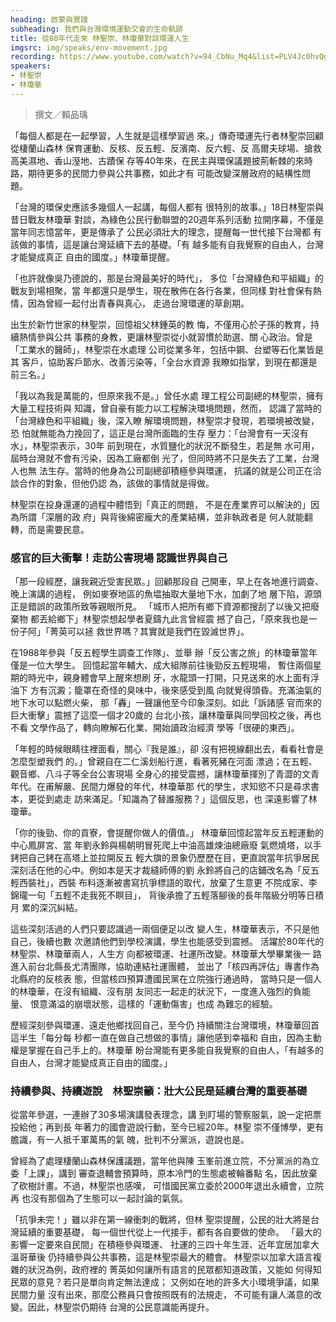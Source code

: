 ```yaml
---
heading: 啟蒙與實踐
subheading: 我們與台灣環境運動交會的生命軌跡
title: 從80年代走來 林聖崇、林瓊華對談環運人生
imgsrc: img/speaks/env-movement.jpg
recording: https://www.youtube.com/watch?v=94_CbNu_Mq4&list=PLV4Jc0hvQg9HfVqzsSkJSYooBSiKe7usW&index=3
speakers:
- 林聖崇
- 林瓊華
---
```


> 撰文／賴品瑀

「每個人都是在一起學習，人生就是這樣學習過
來。」傳奇環運先行者林聖崇回顧從棲蘭山森林
保育運動、反核、反五輕、反濱南、反六輕、反
高爾夫球場、搶救高美濕地、香山溼地、古蹟保
存等40年來，在民主與環保議題披荊斬棘的來時
路，期待更多的民間力參與公共事務，如此才有
可能改變深層政府的結構性問題。

「台灣的環保史應該多幾個人一起講，每個人都有
很特別的故事。」18日林聖崇與昔日戰友林瓊華
對談，為綠色公民行動聯盟的20週年系列活動
拉開序幕，不僅是當年同志憶當年，更是傳承了
公民必須壯大的理念，提醒每一世代接下台灣都
有該做的事情，這是讓台灣延續下去的基礎。「有
越多能有自我覺察的自由人，台灣才能變成真正
自由的國度。」林瓊華提醒。

「也許就像吳乃德說的，那是台灣最美好的時代」，
多位「台灣綠色和平組織」的戰友到場相聚，當
年都還只是學生，現在散佈在各行各業，但同樣
對社會保有熱情，因為曾經一起付出青春與真心，
走過台灣環運的草創期。

出生於新竹世家的林聖崇，回憶祖父林鍾英的教
悔，不僅用心於子孫的教育，持續熱情參與公共
事務的身教，更讓林聖崇從小就習慣於助選、關
心政治。曾是「工業水的醫師」，林聖崇在水處理
公司從業多年，包括中鋼、台塑等石化業皆是其
客戶，協助客戶節水、改善污染等，「全台水資源
我瞭如指掌，到現在都還是前三名。」

「我以為我是萬能的，但原來我不是。」曾任水處
理工程公司副總的林聖崇，擁有大量工程技術與
知識，曾自豪有能力以工程解決環境問題，然而，
認識了當時的「台灣綠色和平組織」後，深入瞭
解環境問題，林聖崇才發現，若環境被改變，恐
怕就無能為力挽回了，這正是台灣所面臨的生存
壓力：「台灣會有一天沒有水」，林聖崇表示，30年
前到現在，水質鹽化的狀況不斷發生，若是無
水可用，屆時台灣就不會有污染，因為工廠都倒
光了，但同時將不只是失去了工業，台灣人也無
法生存。當時的他身為公司副總卻積極參與環運，
抗議的就是公司正在洽談合作的對象，但他仍認
為，該做的事情就是得做。

林聖崇在投身還運的過程中體悟到「真正的問題，
不是在產業界可以解決的」因為所謂「深層的政
府」與背後綿密龐大的產業結構，並非執政者是
何人就能翻轉，而是需要民意。

### 感官的巨大衝擊！走訪公害現場 認識世界與自己

「那一段經歷，讓我親近受害民眾。」回顧那段自
己開車，早上在各地進行調查、晚上演講的過程，
例如麥寮地區的魚塭抽取大量地下水，加劇了地
層下陷，源頭正是錯誤的政策所致等親眼所見。
「城市人把所有鄉下資源都搜刮了以後又把廢棄物
都丟給鄉下」林聖崇想起學者夏鑄九此言曾經震
撼了自己，「原來我也是一份子阿」「菁英可以拯
救世界嗎？其實就是我們在毀滅世界」。

在1988年參與「反五輕學生調查工作隊」、並舉
辦「反公害之旅」的林瓊華當年僅是一位大學生。
回憶起當年輔大、成大組隊前往後勁反五輕現場，
暫住兩個星期的時光中，親身體會早上醒來想刷
牙，水龍頭一打開，只見送來的水上面有浮油下
方有沉澱；籠罩在奇怪的臭味中，後來感受到風
向就覺得頭昏。充滿油氣的地下水可以點燃火柴，
那「轟」一聲讓他至今印象深刻。如此「訴諸感
官而來的巨大衝擊」震撼了這麼一個才20歲的
台北小孩，讓林瓊華與同學回校之後，再也不看
文學作品了，轉向瞭解石化業、開始讀政治經濟
學等「很硬的東西」。

「年輕的時候眼睛往裡面看，關心『我是誰』，卻
沒有把視線翻出去，看看社會是怎麼型塑我們
的。」曾親自在二仁溪划船行進，看著死豬在河面
漂過；在五輕、觀音鄉、八斗子等全台公害現場
全身心的接受震撼，讓林瓊華揮別了青澀的文青
年代。在甫解嚴、民間力爆發的年代，林瓊華那
代的學生，求知慾不只是尋求書本，更從到處走
訪來滿足。「知識為了替誰服務？」這個反思，也
深遠影響了林瓊華。

「你的後勁、你的貢寮，會提醒你做人的價值。」
林瓊華回憶起當年反五輕運動的中心鳳屏宮、當
年劉永鈴與楊朝明冒死爬上中油高雄煉油總廠廢
氣燃燒塔，以手銬把自己銬在高塔上並拉開反五
輕大旗的景象仍歷歷在目，更直說當年抗爭居民
深刻活在他的心中。例如本是天才裁縫師傅的劉
永鈴將自己的店鋪改名為「反五輕西裝社」，西裝
布料逐漸被書寫抗爭標語的取代，放棄了生意更
不院成家、李錦瓏一句「五輕不走我死不瞑目」，
背後承擔了五輕落腳後的長年階級分明等日積月
累的深沉糾結。

這些深刻活過的人們只要認識過一兩個便足以改
變人生，林瓊華表示，不只是他自己，後續也數
次邀請他們到學校演講，學生也能感受到震撼。
活躍於80年代的林聖崇、林瓊華兩人，人生方
向都被環運、社運所改變。林瓊華大學畢業後一
路進入前台北縣長尤清團隊，協助連結社運團體，
並出了「核四再評估」專書作為北縣府的反核表
態，但當核四預算遭國民黨在立院強行通過時，
當時只是一個人的林瓊華，在沒有組織、沒有朋
友同志一起走的狀況下，一度進入強烈的負能量、
恨意滿溢的崩壞狀態，這樣的「運動傷害」也成
為難忘的經驗。

歷經深刻參與環運、遠走他鄉找回自己，至今仍
持續關注台灣環境，林瓊華回首這半生「每分每
秒都一直在做自己想做的事情」讓他感到幸福和
自由，因為主動權是掌握在自己手上的。林瓊華
盼台灣能有更多能自我覺察的自由人，「有越多的
自由人，台灣才能變成真正自由的國度。」

### 持續參與、持續遊說　林聖崇籲：壯大公民是延續台灣的重要基礎

從當年參選，一連辦了30多場演講發表理念，講
到盯場的警察服氣，說一定把票投給他；再到長
年著力的國會遊說行動，至今已經20年。林聖
崇不僅博學，更有膽識，有一人抵千軍萬馬的氣
魄，批判不分黨派，遊說也是。

曾經為了處理棲蘭山森林保護議題，當年他與陳
玉峯前進立院，不分黨派的為立委「上課」，講到
審查退輔會預算時，原本冷門的生態處被輪番點
名，因此放棄了砍樹計畫。不過，林聖崇也感嘆，
可惜國民黨立委於2000年退出永續會，立院再
也沒有那個為了生態可以一起討論的氣氛。

「抗爭未完！」雖以非在第一線衝刺的戰將，但林
聖崇提醒，公民的壯大將是台灣延續的重要基礎，
每一個世代從上一代接手，都有各自要做的使命。
「最大的影響一定要來自民間」在積極參與環運、
社運的三四十年生涯、近年宜居加拿大溫哥華後
仍持續參與公共事務，這是林聖崇最大的體會。
林聖崇以加拿大語言複雜的狀況為例，政府裡的
菁英如何讓所有語言的民眾都知道政策，又能如
何得知民眾的意見？若只是單向肯定無法達成；
又例如在地的許多大小環境爭議，如果民間力量
沒有出來，那麼公務員只會按照既有的法規走，
不可能有讓人滿意的改變。因此，林聖崇仍期待
台灣的公民意識能再提升。
